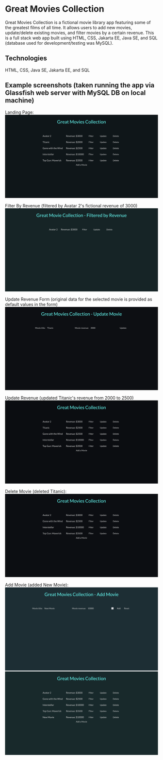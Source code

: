 # Great Movies Collection
Great Movies Collection is a fictional movie library app featuring some of the greatest films of all time. It allows users to add new movies, update/delete existing movies, and filter movies by a certain revenue. This is a full stack web app built using HTML, CSS, Jakarta EE, Java SE, and SQL (database used for development/testing was MySQL).

## Technologies
HTML, CSS, Java SE, Jakarta EE, and SQL

## Example screenshots (taken running the app via Glassfish web server with MySQL DB on local machine)
Landing Page:
![LandingPage](https://github.com/jdouglas9025/great-movies-collection/blob/master/demo-screenshots/LandingPage.png?raw=true)

Filter By Revenue (filtered by Avatar 2's fictional revenue of 3000)
![FilterByRevenue](https://github.com/jdouglas9025/great-movies-collection/blob/master/demo-screenshots/FilterByRevenue.png?raw=true)

Update Revenue Form (original data for the selected movie is provided as default values in the form)
![UpdateRevenueForm](https://github.com/jdouglas9025/great-movies-collection/blob/master/demo-screenshots/UpdateRevenueForm.png?raw=true)

Update Revenue (updated Titanic's revenue from 2000 to 2500)
![UpdateRevenue](https://github.com/jdouglas9025/great-movies-collection/blob/master/demo-screenshots/UpdateRevenue.png?raw=true)

Delete Movie (deleted Titanic):
![DeleteMovie](https://github.com/jdouglas9025/great-movies-collection/blob/master/demo-screenshots/DeleteMovie.png?raw=true)

Add Movie (added New Movie):
![AddMovie1](https://github.com/jdouglas9025/great-movies-collection/blob/master/demo-screenshots/AddMovie1.png?raw=true)
![AddMovie2](https://github.com/jdouglas9025/great-movies-collection/blob/master/demo-screenshots/AddMovie2.png?raw=true)

